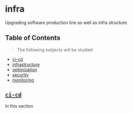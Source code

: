 # infra

Upgrading software production line as well as infra structure.

## Table of Contents 

> The following subjects will be studied

- [ci-cd](#ci-cd)
- [infrastructure](#infrastructure)
- [optimization](#optimization)
- [security](#security)
- [monitoring](#monitoring)


## <a href="ci-cd/" target="_blank">`ci-cd`</a>

In this section 
